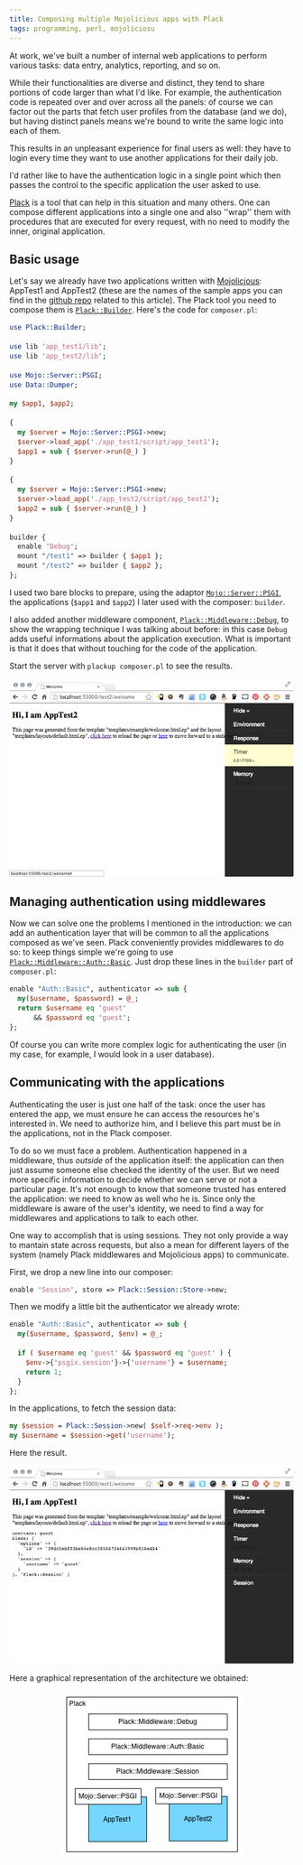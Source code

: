 ```yaml
---
title: Composing multiple Mojolicious apps with Plack
tags: programming, perl, mojoliciosu
---
```


At work, we've built a number of internal web applications to perform various
tasks: data entry, analytics, reporting, and so on.

While their functionalities are diverse and distinct, they tend to share
portions of code larger than what I'd like. For example, the authentication
code is repeated over and over across all the panels: of course we can factor
out the parts that fetch user profiles from the database (and we do), but
having distinct panels means we're bound to write the same logic into each of
them.

This results in an unpleasant experience for final users as well: they have to
login every time they want to use another applications for their daily job.

I'd rather like to have the authentication logic in a single point which then
passes the control to the specific application the user asked to use.

[Plack](http://plackperl.org/) is a tool that can help in this situation and
many others.  One can compose different applications into a single one and also
''wrap'' them with procedures that are executed for every request, with no need
to modify the inner, original application.

## Basic usage

Let's say we already have two applications written with
[Mojolicious](http://mojolicio.us/): AppTest1 and AppTest2 (these are the names
of the sample apps you can find in the [github
repo](https://github.com/larsen/test-plack-mojolicious) related to this
article).  The Plack tool you need to compose them is
[``Plack::Builder``](http://search.cpan.org/~miyagawa/Plack-1.0030/lib/Plack/Builder.pm).
Here's the code for ``composer.pl``:

```` perl
use Plack::Builder;

use lib 'app_test1/lib';
use lib 'app_test2/lib';

use Mojo::Server::PSGI;
use Data::Dumper;

my $app1, $app2;

{
  my $server = Mojo::Server::PSGI->new;
  $server->load_app('./app_test1/script/app_test1');
  $app1 = sub { $server->run(@_) }
}

{
  my $server = Mojo::Server::PSGI->new;
  $server->load_app('./app_test2/script/app_test2');
  $app2 = sub { $server->run(@_) }
}

builder {
  enable 'Debug';
  mount "/test1" => builder { $app1 };
  mount "/test2" => builder { $app2 };
};
````

I used two bare blocks to prepare, using the adaptor
[``Mojo::Server::PSGI``](https://metacpan.org/pod/Mojo::Server::PSGI), the
applications (``$app1`` and ``$app2``) I later used with the composer:
``builder``.

I also added another middleware component,
[``Plack::Middleware::Debug``](https://metacpan.org/pod/Plack::Middleware::Debug),
to show the wrapping technique I was talking about before: in this case ``Debug``
adds useful informations about the application execution.  What is important
is that it does that without touching for the code of the application.

Start the server with ``plackup composer.pl`` to see the results.

![](/images/mojo-apptest1.png "Test application with Debug middleware enabled")

## Managing authentication using middlewares

Now we can solve one the problems I mentioned in the introduction: we can add
an authentication layer that will be common to all the applications composed as
we've seen.  Plack conveniently provides middlewares to do so: to keep things
simple we're going to use
[``Plack::Middleware::Auth::Basic``](https://metacpan.org/pod/Plack::Middleware::Auth::Basic).
Just drop these lines in the ``builder`` part of ``composer.pl``:

```` perl
enable "Auth::Basic", authenticator => sub {
  my($username, $password) = @_;
  return $username eq 'guest'
      && $password eq 'guest';
};
````

Of course you can write more complex logic for authenticating the user (in my
case, for example, I would look in a user database).

## Communicating with the applications

Authenticating the user is just one half of the task: once the user has entered
the app, we must ensure he can access the resources he's interested in. We need
to authorize him, and I believe this part must be in the applications, not in
the Plack composer.

To do so we must face a problem. Authentication happened in a middleware, thus
_outside_ of the application itself: the application can then just assume
someone else checked the identity of the user. But we need more specific
information to decide whether we can serve or not a particular page. It's not
enough to know that someone trusted has entered the application: we need to
know as well who he is.  Since only the middleware is aware of the user's
identity, we need to find a way for middlewares and applications to talk to
each other.

One way to accomplish that is using sessions. They not only provide a way to
mantain state across requests, but also a mean for different layers of the
system (namely Plack middlewares and Mojolicious apps) to communicate.

First, we drop a new line into our composer:

```` perl
enable 'Session', store => Plack::Session::Store->new;
````

Then we modify a little bit the authenticator we already wrote:

```` perl
enable "Auth::Basic", authenticator => sub {
  my($username, $password, $env) = @_;

  if ( $username eq 'guest' && $password eq 'guest' ) {
    $env->{'psgix.session'}->{'username'} = $username;
    return 1;
  }
};
````

In the applications, to fetch the session data:

```` perl
my $session = Plack::Session->new( $self->req->env );
my $username = $session->get('username');
````

Here the result.

![](/images/mojo-apptest1-session.png "Test application with Session middleware enabled")

Here a graphical representation of the architecture we obtained:

<center>
<img src="/images/composing-mojo-apps-arch.png" alt="Composing Mojolicious applications with Plack: general architecture" />
</center>
